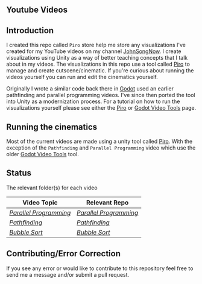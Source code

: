 ## Youtube Videos

## Introduction

I created this repo called `Piro` store help me store any visualizations I've created for my YouTube videos on my channel [JohnSongNow](https://www.youtube.com/channel/UCycdC7boSr9MB-_5ba-C8MA). I create visualizations using Unity as a way of better teaching concepts that I talk about in my videos. The visualizations in this repo use a tool called [Piro](https://github.com/JohnSongNow/Piro) to manage and create cutscene/cinematic. If you're curious about running the videos yourself you can run and edit the cinematics yourself. 

Originally I wrote a similar code back there in [Godot](https://godotengine.org) used an earlier pathfinding and parallel programming videos. I've since then ported the tool into Unity as a modernization process. For a tutorial on how to run the visualizations yourself please see either the [Piro](https://github.com/JohnSongNow/Piro) or [Godot Video Tools](https://github.com/JohnSongNow/godot-video-tools) page. 

## Running the cinematics

Most of the current videos are made using a unity tool called [Piro](https://github.com/JohnSongNow/Piro). With the exception of the `Pathfinding` and `Parallel Programming` video which use the older [Godot Video Tools](https://github.com/JohnSongNow/godot-video-tools) tool.

## Status
The relevant folder(s) for each video

|Video Topic|Relevant Repo|
|---|---|
|[*Parallel Programming*](https://www.youtube.com/watch?v=aucZUdvkVyI&t=)|[*Parallel Programming*](https://github.com/JohnSongNow/youtube-tutorials/tree/master/parallel-programming)|
|[*Pathfinding*](https://youtu.be/GC-nBgi9r0U)|[*Pathfinding*](https://github.com/JohnSongNow/youtube-videos/tree/master/pathfinding)|
|[*Bubble Sort*](https://youtu.be/GC-nBgi9r0U)|[*Bubble Sort*](https://github.com/JohnSongNow/youtube-videos/tree/master/bubble-sort)|

## Contributing/Error Correction
If you see any error or would like to contribute to this repository feel free to send me a message and/or submit a pull request.
